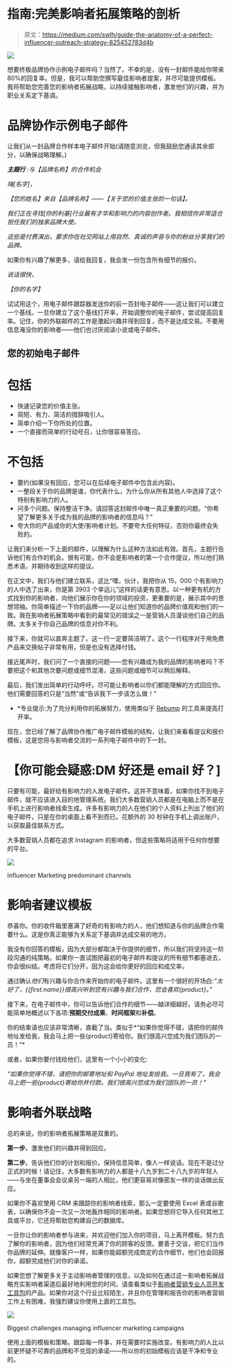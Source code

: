 # 指南:完美影响者拓展策略的剖析

> 原文：<https://medium.com/swlh/guide-the-anatomy-of-a-perfect-influencer-outreach-strategy-825452783d4b>

![](img/d791f84ff6242e9f1a83c7b2da17e981.png)

想要终极品牌协作示例电子邮件吗？当然了。不幸的是，没有一封邮件能给你带来 80%的回复率。但是，我可以帮助您撰写最佳影响者提案，并尽可能提供模板。我将帮助您完善您的影响者拓展战略，以持续接触影响者，激发他们的兴趣，并为职业关系定下基调。

# 品牌协作示例电子邮件

让我们从一封品牌合作样本电子邮件开始(请随意浏览，但我鼓励您通读其余部分，以确保战略理解。)

***主题行*** *:与【品牌名称】的合作机会*

*嗨[名字]，*

*【您的姓名】来自【品牌名称】——【关于您的价值主张的一句话】。*

*我们正在寻找[你的利基]行业最有才华和影响力的内容创作者。我相信你非常适合担任我们的独家品牌大使。*

*这些是付费演出，要求你在社交网站上用自然、真诚的声音与你的粉丝分享我们的品牌。*

如果你有兴趣了解更多，请给我回复，我会发一份包含所有细节的报价。

*说话很快，*

*【你的名字】*

试试用这个，用电子邮件跟踪器发送你的前一百封电子邮件——这让我们可以建立一个基线。一旦你建立了这个基线打开率，开始调整你的电子邮件，尝试提高回复率。记住，你的外联邮件的工作是激起兴趣并得到回复，而不是达成交易。不要用信息淹没你的影响者——他们也讨厌阅读小说或电子邮件。

## 您的初始电子邮件

# 包括

*   快速记录您的价值主张。
*   简短、有力、简洁的措辞吸引人。
*   简单介绍一下你所处的位置。
*   一个直接而简单的行动号召，让你很容易答应。

# 不包括

*   要约(如果没有回应，您可以在后续电子邮件中包含此内容)。
*   一整段关于你的品牌是谁，你代表什么，为什么你从所有其他人中选择了这个特别有影响力的人。
*   问多个问题。保持整洁干净。请回答这封邮件中唯一真正重要的问题。“你希望了解更多关于成为我的品牌的影响者的信息吗？”
*   夸大你的产品或你的大使/影响者计划。不要夸大任何特征，否则你最终会失败的。

让我们来分析一下上面的邮件，以理解为什么这种方法如此有效。首先，主题行告诉他们有合作的机会。很有可能，你不会是影响者的第一个合作提议，所以他们熟悉术语，并期待收到这样的提议。

在正文中，我们与他们建立联系，这比“嘿，伙计，我把你从 15，000 个有影响力的人中选了出来，你是第 3903 个幸运儿”这样的话更有意思。以一种更有机的方式找到你的影响者，向他们展示你在你的领域的投资，更重要的是，展示其中的思想领袖。你简单描述一下你的品牌——足以让他们知道你的品牌价值观和他们的一致。我在影响者拓展策略中看到的最常见的错误之一是营销人员漫谈他们自己的品牌。太多关于你自己品牌的信息对你不利。

接下来，你就可以直奔主题了。这一行一定要简洁明了。这个一行程序对于用免费产品来交换帖子非常有用，但是也没有选择付钱。

接近尾声时，我们问了一个直接的问题——您有兴趣成为我的品牌的影响者吗？不要把这个和其他次要问题或细节混淆，这些问题或细节可以稍后解释。

最后，我们发出简单的行动呼吁。尽可能让影响者以你们都能理解的方式回应你。他们需要回答的只是“当然”或“告诉我下一步该怎么做！”

*   *专业提示:为了充分利用你的拓展努力，使用类似于 [Rebump](https://www.rebump.cc/) 的工具来提高打开率。

现在，您已经了解了品牌协作推广电子邮件模板的结构，让我们来看看提议和报价模板，这是您将与影响者交流的一系列电子邮件中的下一封。

# 【你可能会疑惑:DM 好还是 email 好？]

只要有可能，最好给有影响力的人发电子邮件。这并不意味着，如果你找不到电子邮件，就不应该进入目的地管理系统。我们大多数营销人员都是在电脑上而不是在手机上进行影响者线索生成。许多有影响力的人在他们的个人资料上列出了他们的电子邮件，只是在你的桌面上看不到而已。花额外的 30 秒钟在手机上调出账户，以获取最佳联系方式。

大多数营销人员都在追求 Instagram 的影响者，但这些策略将适用于任何你想要的平台。

![](img/2319bb317e8282cddd98751a380f9084.png)

Influencer Marketing predominant channels

# 影响者建议模板

恭喜你。你的收件箱里塞满了好奇的有影响力的人，他们想知道与你的品牌合作需要什么。这是你真正能够为关系定下基调并达成交易的地方。

我没有你回答的模板，因为大部分都取决于你提供的细节，所以我们将坚持这一阶段沟通的纯策略。如果你一直试图把最初的电子邮件和提议的所有细节都塞进去，你会很纠结。考虑将它们分开，因为这会给你更好的回应和成交率。

通过确认*他们*有兴趣与你合作来开始你的电子邮件。这里有一个很好的开场白:*“太好了，{{first.name}}很高兴听到您有兴趣与我们合作，您会喜欢{product}。”*

接下来，在电子邮件中，你可以告诉他们合作的细节——越详细越好。请务必尽可能简单地概述以下各项:**预期交付成果**、**时间框架**和**补偿**。

你的结束语也应该非常清晰，直截了当。类似于*“如果你觉得不错，请把你的邮件地址发给我，我会马上把一些{product}寄给你。我们很高兴您成为我们团队的一员！”*

或者，如果你要付钱给他们，这里有一个小小的变化:

*“如果你觉得不错，请把你的邮寄地址和 PayPal 地址发给我。一旦我有了，我会马上把一些{product}寄给你并付款。我们很高兴您成为我们团队的一员！”*

# 影响者外联战略

总的来说，你的影响者拓展策略是双重的。

**第一步**。激发他们的兴趣并得到回应。

**第二步**。告诉他们你的计划和报价。保持信息简单，像人一样说话。现在不是过分正式的时候！请记住，大多数有影响力的人都是十八九岁到二十八九岁的年轻人——与坐在董事会会议桌另一端的人相比，他们更容易对像密友一样的谈话做出反应。

如果你不喜欢使用 CRM 来跟踪你的影响者线索，那么一定要使用 Excel 表或谷歌表，以确保你不会一次又一次地轰炸相同的影响者。如果您想将它导入任何其他工具或平台，它还将帮助您构建自己的数据库。

一旦你让你的影响者参与进来，并欢迎他们加入你的项目，马上离开模板。努力去了解你的影响者，因为他们经常充满了你的顾客的反馈。要善于交谈，把它们当作你品牌的延伸。就像客户一样，如果你能超额完成商定的合作细节，他们也会回报你，超额完成他们对你的承诺。

如果您想了解更多关于主动影响者管理的信息，以及如何在通过这一影响者拓展战略充实影响者渠道后最好地利用您的时间，请查看类似于[影响者营销专业人员开发工具包](https://introfuel.com/development-kit/?utm_source=brganic_traffic&utm_medium=blog&utm_campaign=outreach_template)的产品。如果你对这个行业比较陌生，并且你在管理和报告你的影响者营销工作上有困难，我强烈建议你使用上面的工具包。

![](img/9b48cb431b63def2f8b76829a805e4a7.png)

BIggest challenges managing influencer marketing campaigns

使用上面的模板和策略，跟踪每一件事，并在需要时实施改变。有影响力的人比以前更怀疑不可靠的品牌和不兑现的承诺——所以你的初始模板应该是干净和专业的。